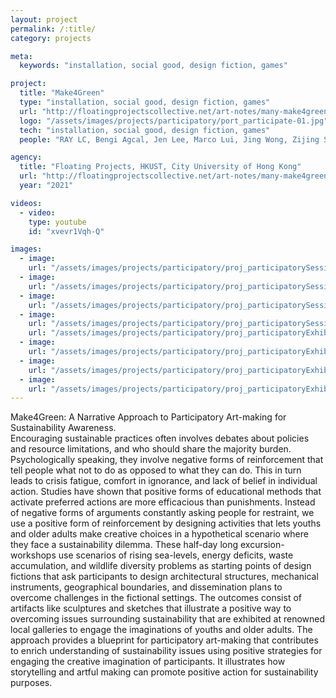 ```yaml
---
layout: project
permalink: /:title/
category: projects

meta:
  keywords: "installation, social good, design fiction, games"

project:
  title: "Make4Green"
  type: "installation, social good, design fiction, games"
  url: "http://floatingprojectscollective.net/art-notes/many-make4green-artists-green-yellow-blue-red-make4art-what-we-have-made/"
  logo: "/assets/images/projects/participatory/port_participate-01.jpg"
  tech: "installation, social good, design fiction, games"
  people: "RAY LC, Bengi Agcal, Jen Lee, Marco Lui, Jing Wong, Zijing Song, Teresa Siu, Emilie Tsoi"

agency:
  title: "Floating Projects, HKUST, City University of Hong Kong"
  url: "http://floatingprojectscollective.net/art-notes/many-make4green-artists-green-yellow-blue-red-make4art-what-we-have-made/"
  year: "2021"

videos:
  - video:
    type: youtube
    id: "xvevr1Vqh-Q"

images:
  - image:
    url: "/assets/images/projects/participatory/proj_participatorySessionA-02.jpg"
  - image:
    url: "/assets/images/projects/participatory/proj_participatorySessionA-03.jpg"
  - image:
    url: "/assets/images/projects/participatory/proj_participatorySessionA-07.jpg"
  - image:
    url: "/assets/images/projects/participatory/proj_participatorySessionA-13.jpg"
    url: "/assets/images/projects/participatory/proj_participatoryExhibitFP-01.jpg"
  - image:
    url: "/assets/images/projects/participatory/proj_participatoryExhibitFP-06.jpg"
  - image:
    url: "/assets/images/projects/participatory/proj_participatoryExhibitFP-29.jpg"
  - image:
    url: "/assets/images/projects/participatory/proj_participatoryExhibitFP-43.jpg"
---
```

<p>Make4Green: A Narrative Approach to Participatory Art-making for Sustainability Awareness.<br>
Encouraging sustainable practices often involves debates about policies and resource limitations, and who should share the majority burden. Psychologically speaking, they involve negative forms of reinforcement that tell people what not to do as opposed to what they can do. This in turn leads to crisis fatigue, comfort in ignorance, and lack of belief in individual action. Studies have shown that positive forms of educational methods that activate preferred actions are more efficacious than punishments. Instead of negative forms of arguments constantly asking people for restraint, we use a positive form of reinforcement by designing activities that lets youths and older adults make creative choices in a hypothetical scenario where they face a sustainability dilemma. These half-day long excursion-workshops use scenarios of rising sea-levels, energy deficits, waste accumulation, and wildlife diversity problems as starting points of design fictions that ask participants to design architectural structures, mechanical instruments, geographical boundaries, and dissemination plans to overcome challenges in the fictional settings. The outcomes consist of artifacts like sculptures and sketches that illustrate a positive way to overcoming issues surrounding sustainability that are exhibited at renowned local galleries to engage the imaginations of youths and older adults. The approach provides a blueprint for participatory art-making that contributes to enrich understanding of sustainability issues using positive strategies for engaging the creative imagination of participants. It illustrates how storytelling and artful making can promote positive action for sustainability purposes.</p>